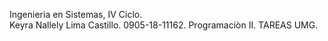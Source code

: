 Ingenieria en Sistemas, IV  Ciclo.   
Keyra Nallely Lima Castillo.
0905-18-11162. Programaciòn II.
TAREAS UMG.

